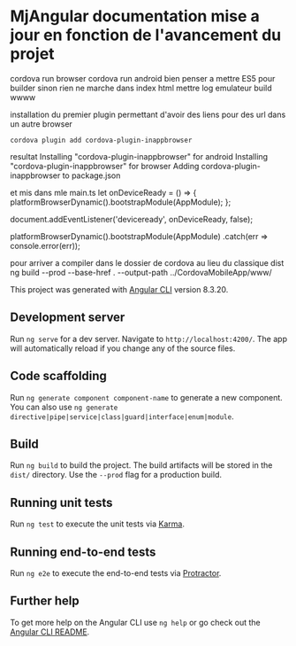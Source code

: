 # MjAngular documentation mise a jour en fonction de l'avancement du projet

cordova run browser
cordova run android 
bien penser a mettre ES5 pour builder sinon rien ne marche
dans index html mettre   <script type="text/javascript" src="cordova.js"></script>
log emulateur 
build wwww


installation du premier plugin permettant d'avoir des liens pour des url dans un autre browser
<pre><code>cordova plugin add cordova-plugin-inappbrowser</code></pre>
resultat
Installing "cordova-plugin-inappbrowser" for android
Installing "cordova-plugin-inappbrowser" for browser
Adding cordova-plugin-inappbrowser to package.json

et mis dans mle main.ts 
let onDeviceReady = () => {
  platformBrowserDynamic().bootstrapModule(AppModule);
};

document.addEventListener('deviceready', onDeviceReady, false);

platformBrowserDynamic().bootstrapModule(AppModule)
  .catch(err => console.error(err));

pour arriver a compiler dans le dossier de cordova au lieu du classique dist
ng build --prod --base-href . --output-path ../CordovaMobileApp/www/


This project was generated with [Angular CLI](https://github.com/angular/angular-cli) version 8.3.20.

## Development server

Run `ng serve` for a dev server. Navigate to `http://localhost:4200/`. The app will automatically reload if you change any of the source files.

## Code scaffolding

Run `ng generate component component-name` to generate a new component. You can also use `ng generate directive|pipe|service|class|guard|interface|enum|module`.

## Build

Run `ng build` to build the project. The build artifacts will be stored in the `dist/` directory. Use the `--prod` flag for a production build.

## Running unit tests

Run `ng test` to execute the unit tests via [Karma](https://karma-runner.github.io).

## Running end-to-end tests

Run `ng e2e` to execute the end-to-end tests via [Protractor](http://www.protractortest.org/).

## Further help

To get more help on the Angular CLI use `ng help` or go check out the [Angular CLI README](https://github.com/angular/angular-cli/blob/master/README.md).
